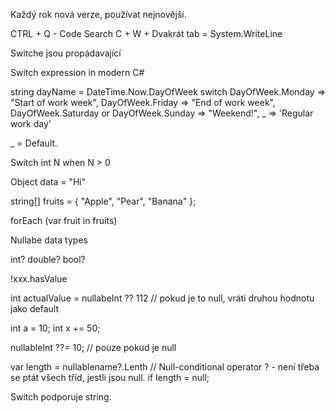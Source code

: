 Každý rok nová verze, používat nejnovější.

CTRL + Q - Code Search
C + W + Dvakrát tab = System.WriteLine

Switche jsou propádavající

Switch expression in modern C#

string dayName = DateTime.Now.DayOfWeek switch
	DayOfWeek.Monday => "Start of work week",
	DayOfWeek.Friday => "End of work week",
	DayOfWeek.Saturday or DayOfWeek.Sunday => "Weekend!",
	_ => 'Regular work day'

_ = Default.


Switch int N when N > 0

Object data = "Hi"

string[] fruits = { "Apple", "Pear", "Banana" };


forEach (var fruit in fruits)


Nullabe data types

int?
double?
bool?

!xxx.hasValue

int actualValue = nullabeInt ?? 112 // pokud je to null, vráti druhou hodnotu jako default

int a = 10;
int x += 50;

nullableInt ??= 10; // pouze pokud je null


var length = nullablename?.Lenth // Null-conditional operator ? - není třeba se ptát všech tříd, jestli jsou null.
if length = null;

Switch podporuje string.





